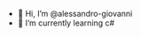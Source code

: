 - 👋 Hi, I’m @alessandro-giovanni
- 🌱 I’m currently learning c#

<!---
alessandro-giovanni/alessandro-giovanni is a ✨ special ✨ repository because its `README.md` (this file) appears on your GitHub profile.
You can click the Preview link to take a look at your changes.
--->
